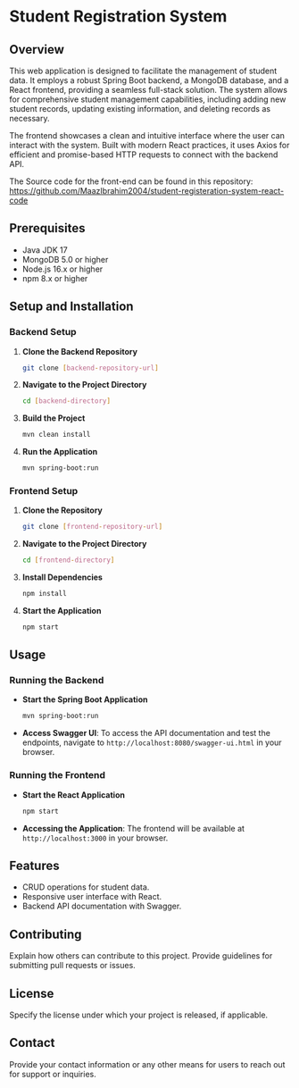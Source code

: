 # Student Registration System

## Overview
This web application is designed to facilitate the management of student data. It employs a robust Spring Boot backend, a MongoDB database, and a React frontend, providing a seamless full-stack solution. The system allows for comprehensive student management capabilities, including adding new student records, updating existing information, and deleting records as necessary.

The frontend showcases a clean and intuitive interface where the user can interact with the system. Built with modern React practices, it uses Axios for efficient and promise-based HTTP requests to connect with the backend API.

The Source code for the front-end can be found in this repository: https://github.com/MaazIbrahim2004/student-registeration-system-react-code

## Prerequisites
- Java JDK 17
- MongoDB 5.0 or higher
- Node.js 16.x or higher
- npm 8.x or higher

## Setup and Installation

### Backend Setup
1. **Clone the Backend Repository**
   ```bash
   git clone [backend-repository-url]

   ```
2. **Navigate to the Project Directory**
   ```bash
   cd [backend-directory]
   ```
3. **Build the Project**
   ```bash
   mvn clean install
   ```
4. **Run the Application**
   ```bash
   mvn spring-boot:run
   ```

### Frontend Setup
1. **Clone the Repository**
   ```bash
   git clone [frontend-repository-url]
   ```
2. **Navigate to the Project Directory**
   ```bash
   cd [frontend-directory]
   ```
3. **Install Dependencies**
   ```bash
   npm install
   ```
4. **Start the Application**
   ```bash
   npm start
   ```

## Usage

### Running the Backend
- **Start the Spring Boot Application**
  ```bash
  mvn spring-boot:run
  ```
- **Access Swagger UI**: To access the API documentation and test the endpoints, navigate to `http://localhost:8080/swagger-ui.html` in your browser.

### Running the Frontend
- **Start the React Application**
  ```bash
  npm start
  ```
- **Accessing the Application**: The frontend will be available at `http://localhost:3000` in your browser.

## Features
- CRUD operations for student data.
- Responsive user interface with React.
- Backend API documentation with Swagger.

## Contributing
Explain how others can contribute to this project. Provide guidelines for submitting pull requests or issues.

## License
Specify the license under which your project is released, if applicable.

## Contact
Provide your contact information or any other means for users to reach out for support or inquiries.
